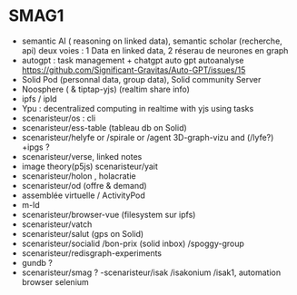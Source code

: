 # SMAG1

- semantic AI ( reasoning on linked data), semantic scholar (recherche, api)
deux voies : 1 Data en linked data, 2 réserau de neurones en graph
- autogpt : task management + chatgpt auto gpt autoanalyse https://github.com/Significant-Gravitas/Auto-GPT/issues/15
- Solid Pod  (personnal data, group data), Solid community Server
- Noosphere ( & tiptap-yjs) (realtim share info)
- ipfs / ipld
- Ypu : decentralized computing in realtime with yjs using tasks
- scenaristeur/os : cli
- scenaristeur/ess-table (tableau db on Solid)
- scenaristeur/helyfe or /spirale or /agent  3D-graph-vizu and (/lyfe?) +ipgs ?
- scenaristeur/verse, linked notes
- image theory(p5js) scenaristeur/yait 
- scenaristeur/holon , holacratie
- scenaristeur/od (offre & demand)
- assemblée virtuelle / ActivityPod
- m-ld
- scenaristeur/browser-vue (filesystem sur ipfs)
- scenaristeur/vatch
- scenaristeur/salut (gps on Solid)
- scenaristeur/socialid /bon-prix (solid inbox) /spoggy-group
- scenaristeur/redisgraph-experiments
- gundb ?
- scenaristeur/smag ?
 -scenaristeur/isak /isakonium /isak1, automation browser selenium

